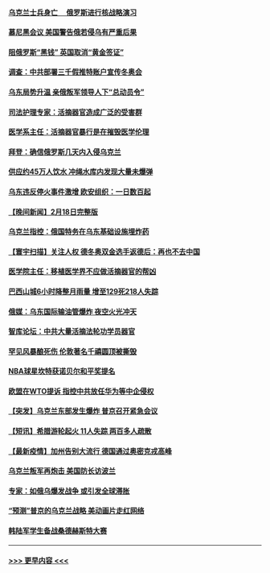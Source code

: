 #### [乌克兰士兵身亡 　俄罗斯进行核战略演习](../pages/prog202/a103352247.md?t=02200050) 
#### [慕尼黑会议   美国警告俄若侵乌有严重后果](../pages/prog202/a103352232.md?t=02200050) 
#### [阻俄罗斯“黑钱” 英国取消“黄金签证”](../pages/prog202/a103352090.md?t=02200050) 
#### [调查：中共部署三千假推特账户宣传冬奥会](../pages/prog202/a103352082.md?t=02200050) 
#### [乌东局势升温 亲俄叛军领导人下“总动员令”](../pages/prog202/a103352071.md?t=02200050) 
#### [司法护理专家：活摘器官造成广泛的受害群](../pages/prog202/a103351930.md?t=02200050) 
#### [医学系主任：活摘器官暴行是在摧毁医学伦理](../pages/prog202/a103351918.md?t=02200050) 
#### [拜登：确信俄罗斯几天内入侵乌克兰](../pages/prog202/a103351905.md?t=02200050) 
#### [供应约45万人饮水 冲绳水库内发现大量未爆弹](../pages/prog202/a103351906.md?t=02200050) 
#### [乌东违反停火事件激增 欧安组织：一日数百起](../pages/prog202/a103351891.md?t=02200050) 
#### [【晚间新闻】2月18日完整版](../pages/prog202/a103351752.md?t=02200050) 
#### [乌克兰指控：俄国特务在乌东基础设施埋炸药](../pages/prog202/a103351831.md?t=02200050) 
#### [【寰宇扫描】关注人权 德冬奥双金选手返德后：再也不去中国](../pages/prog202/a103351489.md?t=02200050) 
#### [医学院主任：移植医学界不应做活摘器官的帮凶](../pages/prog202/a103351828.md?t=02200050) 
#### [巴西山城6小时降整月雨量 增至129死218人失踪](../pages/prog202/a103351811.md?t=02200050) 
#### [俄媒：乌东国际输油管爆炸 夜空火光冲天](../pages/prog202/a103351754.md?t=02200050) 
#### [智库论坛：中共大量活摘法轮功学员器官](../pages/prog202/a103351624.md?t=02200050) 
#### [罕见风暴酿死伤 伦敦著名千禧圆顶被撕毁](../pages/prog202/a103351523.md?t=02200050) 
#### [NBA球星坎特获诺贝尔和平奖提名](../pages/prog202/a103351515.md?t=02200050) 
#### [欧盟在WTO提诉 指控中共放任华为等中企侵权](../pages/prog202/a103351384.md?t=02200050) 
#### [【突发】乌克兰东部发生爆炸 普京召开紧急会议](../pages/prog202/a103351372.md?t=02200050) 
#### [【短讯】希腊游轮起火 11人失踪 两百多人疏散](../pages/prog202/a103351352.md?t=02200050) 
#### [【最新疫情】加州告别大流行 德国通过奥密克戎高峰](../pages/prog202/a103351348.md?t=02200050) 
#### [乌克兰叛军再炮击 美国防长访波兰](../pages/prog202/a103351323.md?t=02200050) 
#### [专家：如俄乌爆发战争 或引发全球滞胀](../pages/prog202/a103351180.md?t=02200050) 
#### [“预测”普京的乌克兰战略 美动画片走红网络](../pages/prog202/a103351173.md?t=02200050) 
#### [韩陆军学生备战桑德赫斯特大赛](../pages/prog202/a103351257.md?t=02200050) 

----
#### [ >>> 更早内容 <<< ](../indexes/prog202-earlier.md)
